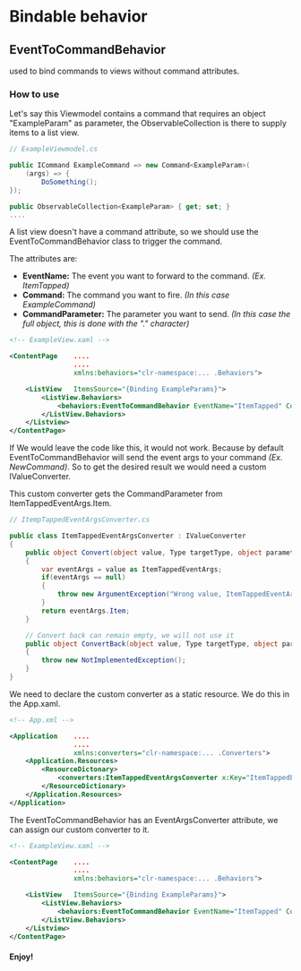 # Bindable behavior
## EventToCommandBehavior
used to bind commands to views without command attributes.
### How to use
Let's say this Viewmodel contains a command that requires an object "ExampleParam" as parameter, the ObservableCollection is there to supply items to a list view.
```c#
// ExampleViewmodel.cs

public ICommand ExampleCommand => new Command<ExampleParam>(
    (args) => { 
        DoSomething();
});

public ObservableCollection<ExampleParam> { get; set; }
....
```

A list view doesn't have a command attribute, so we should use the EventToCommandBehavior class to trigger the command.

The attributes are:
- **EventName:** The event you want to forward to the command. *(Ex. ItemTapped)*
- **Command:** The command you want to fire. *(In this case ExampleCommand)*
- **CommandParameter:** The parameter you want to send. *(In this case the full object, this is done with the "." character)*

```xml
<!-- ExampleView.xaml -->

<ContentPage    ....
                ....
                xmlns:behaviors="clr-namespace:... .Behaviors">

    <ListView   ItemsSource="{Binding ExampleParams}">
        <ListView.Behaviors>
            <behaviors:EventToCommandBehavior EventName="ItemTapped" Command="{Binding ExampleCommand}" CommandParameter=".">
        </ListView.Behaviors>
    </Listview>
</ContentPage>
```

If We would leave the code like this, it would not work. Because by default EventToCommandBehavior will send the event args to your command *(Ex. NewCommand<ItemTappedEventArgs>)*. So to get the desired result we would need a custom IValueConverter.

This custom converter gets the CommandParameter from ItemTappedEventArgs.Item.

```c#
// ItempTappedEventArgsConverter.cs

public class ItemTappedEventArgsConverter : IValueConverter
{
    public object Convert(object value, Type targetType, object parameter, CultureInfo culture)
    {
        var eventArgs = value as ItemTappedEventArgs;
        if(eventArgs == null)
        {
            throw new ArgumentException("Wrong value, ItemTappedEventArgs expected", "value");
        }
        return eventArgs.Item;
    }

    // Convert back can remain empty, we will not use it
    public object ConvertBack(object value, Type targetType, object parameter, CultureInfo culture)
    {
        throw new NotImplementedException();
    }
}
```

We need to declare the custom converter as a static resource. We do this in the App.xaml.

```xml
<!-- App.xml -->

<Application    ....
                ....
                xmlns:converters="clr-namespace:... .Converters">
    <Application.Resources>
        <ResourceDictonary>
            <converters:ItemTappedEventArgsConverter x:Key="ItemTappedEventArgsConverter">
        </ResourceDictionary>
    </Application.Resources>
</Application>
```

The EventToCommandBehavior has an EventArgsConverter attribute, we can assign our custom converter to it.


```xml
<!-- ExampleView.xaml -->

<ContentPage    ....
                ....
                xmlns:behaviors="clr-namespace:... .Behaviors">

    <ListView   ItemsSource="{Binding ExampleParams}">
        <ListView.Behaviors>
            <behaviors:EventToCommandBehavior EventName="ItemTapped" Command="{Binding ExampleCommand}" CommandParameter="." EventArgsConverter="{StaticResource ItemTappedEventArgsConverter}">
        </ListView.Behaviors>
    </Listview>
</ContentPage>
```
#### Enjoy!
